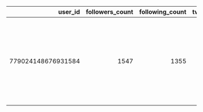 |            user_id |   followers_count |   following_count |   tweet_count | profile_creation_date    |            tweet_id | created_at               | text                                                                                                                                                                                                                                                                                                           |   retweet_count |   like_count |   quote_count | hashtags                                                   | lang   |
|-------------------:|------------------:|------------------:|--------------:|:-------------------------|--------------------:|:-------------------------|:---------------------------------------------------------------------------------------------------------------------------------------------------------------------------------------------------------------------------------------------------------------------------------------------------------------|----------------:|-------------:|--------------:|:-----------------------------------------------------------|:-------|
| 779024148676931584 |              1547 |              1355 |         13569 | 2016-09-22T18:26:45.000Z | 1323156264306835456 | 2020-11-02T06:53:31.000Z | Was versteht man unter LEGASTHENIE❓ =========================== ✅ Legasthenie bedeutet wörtlich "Leseschwäche".  ✅ "Legasthenie" wird oft synonym mit "Lese-Rechtschreib-Schwäche", #LRS verwendet.  #legasthenie #leserechtschreibschwäche #twlz  Info: https://t.co/JLSx3SJuUu !B https://t.co/vGoXbEMrTd |               7 |           12 |             0 | ['LRS', 'legasthenie', 'leserechtschreibschwäche', 'twlz'] | de     |